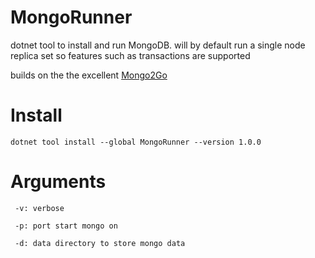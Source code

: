 # MongoRunner
dotnet tool to install and run MongoDB. will by default run a single node replica set so features such as transactions are supported

builds on the the excellent [Mongo2Go](https://github.com/Mongo2Go/Mongo2Go)

# Install

```
dotnet tool install --global MongoRunner --version 1.0.0
```

# Arguments
```
 -v: verbose
 
 -p: port start mongo on
 
 -d: data directory to store mongo data
```

